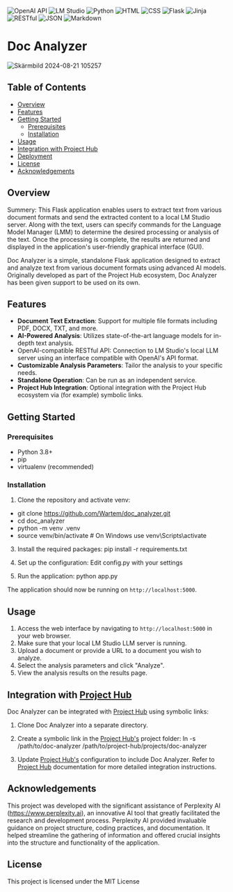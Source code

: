 ![OpenAI API](https://img.shields.io/badge/API-OpenAI-brightgreen.svg)
![LM Studio](https://img.shields.io/badge/AI-LM%20Studio-blueviolet.svg)
![Python](https://img.shields.io/badge/language-Python-blue.svg)
![HTML](https://img.shields.io/badge/language-HTML-orange.svg)
![CSS](https://img.shields.io/badge/language-CSS-green.svg)
![Flask](https://img.shields.io/badge/framework-Flask-lightgrey.svg)
![Jinja](https://img.shields.io/badge/template%20engine-Jinja-yellow.svg)
![RESTful](https://img.shields.io/badge/API-RESTful-ff69b4.svg)
![JSON](https://img.shields.io/badge/data-JSON-lightblue.svg)
![Markdown](https://img.shields.io/badge/docs-Markdown-lightgrey.svg)

# Doc Analyzer
![Skärmbild 2024-08-21 105257](https://github.com/user-attachments/assets/a74da3e9-5cee-4f16-8bcd-8249ad87b673)

## Table of Contents
- [Overview](#overview)
- [Features](#features)
- [Getting Started](#getting-started)
  - [Prerequisites](#prerequisites)
  - [Installation](#installation)
- [Usage](#usage)
- [Integration with Project Hub](#integration-with-project-hub)
- [Deployment](#deployment)
- [License](#license)
- [Acknowledgements](#acknowledgements)

## Overview

Summery: 
This Flask application enables users to extract text from various document formats and send the extracted content to a local LM Studio server. 
Along with the text, users can specify commands for the Language Model Manager (LMM) to determine the desired processing or analysis of the text. 
Once the processing is complete, the results are returned and displayed in the application's user-friendly graphical interface (GUI).

Doc Analyzer is a simple, standalone Flask application designed to extract and analyze text from various document formats using advanced AI models. 
Originally developed as part of the Project Hub ecosystem, Doc Analyzer has been given support to be used on its own.

## Features

- **Document Text Extraction**: Support for multiple file formats including PDF, DOCX, TXT, and more.
- **AI-Powered Analysis**: Utilizes state-of-the-art language models for in-depth text analysis.
- OpenAI-compatible RESTful API: Connection to LM Studio's local LLM server using an interface compatible with OpenAI's API format.
- **Customizable Analysis Parameters**: Tailor the analysis to your specific needs.
- **Standalone Operation**: Can be run as an independent service.
- **Project Hub Integration**: Optional integration with the Project Hub ecosystem via (for example) symbolic links.

## Getting Started

### Prerequisites

- Python 3.8+
- pip
- virtualenv (recommended)

### Installation

1. Clone the repository and activate venv:
- git clone https://github.com/Wartem/doc_analyzer.git
- cd doc_analyzer
- python -m venv .venv
- source venv/bin/activate # On Windows use venv\Scripts\activate

3. Install the required packages:
   pip install -r requirements.txt

4. Set up the configuration:
Edit config.py with your settings

5.  Run the application:
python app.py

The application should now be running on `http://localhost:5000`.

## Usage

1. Access the web interface by navigating to `http://localhost:5000` in your web browser.
2. Make sure that your local LM Studio LLM server is running.
3. Upload a document or provide a URL to a document you wish to analyze.
4. Select the analysis parameters and click "Analyze".
5. View the analysis results on the results page.

## Integration with [Project Hub](https://github.com/Wartem/wartem_project_hub)

Doc Analyzer can be integrated with [Project Hub](https://github.com/Wartem/wartem_project_hub) using symbolic links:

1. Clone Doc Analyzer into a separate directory.
2. Create a symbolic link in the [Project Hub's](https://github.com/Wartem/wartem_project_hub) project folder:
   ln -s /path/to/doc-analyzer /path/to/project-hub/projects/doc-analyzer

3. Update [Project Hub's](https://github.com/Wartem/wartem_project_hub) configuration to include Doc Analyzer.
Refer to [Project Hub](https://github.com/Wartem/wartem_project_hub) documentation for more detailed integration instructions.

## Acknowledgements
This project was developed with the significant assistance of Perplexity AI (https://www.perplexity.ai), an innovative AI tool that greatly facilitated the research and development process. Perplexity AI provided invaluable guidance on project structure, coding practices, and documentation. It helped streamline the gathering of information and offered crucial insights into the structure and functionality of the application.

## License
This project is licensed under the MIT License
